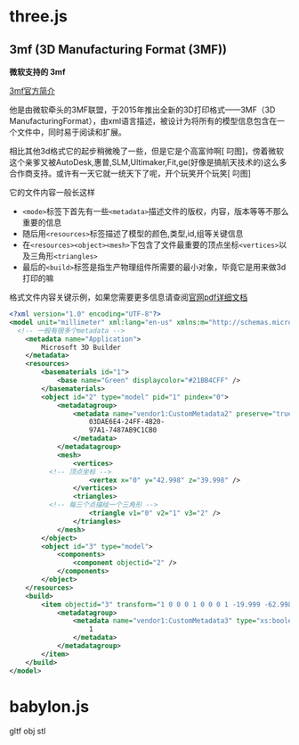 # three.js

## 3mf (3D Manufacturing Format (3MF))

**微软支持的 3mf**

[3mf官方简介](https://3mf.io/specification/)

他是由微软牵头的3MF联盟，于2015年推出全新的3D打印格式——3MF（3D ManufacturingFormat），由xml语言描述，被设计为将所有的模型信息包含在一个文件中，同时易于阅读和扩展。

相比其他3d格式它的起步稍微晚了一些，但是它是个高富帅啊[ 叼图]，傍着微软这个亲爹又被AutoDesk,惠普,SLM,Ultimaker,Fit,ge(好像是搞航天技术的)这么多合作商支持。或许有一天它就一统天下了呢，开个玩笑开个玩笑[ 叼图]

它的文件内容一般长这样

-  `<mode>`标签下首先有一些`<metadata>`描述文件的版权，内容，版本等等不那么重要的信息
- 随后用`<resources>`标签描述了模型的颜色,类型,id,组等关键信息
- 在`<resources><object><mesh>`下包含了文件最重要的顶点坐标`<vertices>`以及三角形`<triangles>`
- 最后的`<build>`标签是指生产物理组件所需要的最小对象，毕竟它是用来做3d打印的嘛

格式文件内容关键示例，如果您需要更多信息请查阅[官网pdf详细文档](https://github.com/3MFConsortium/spec_core/releases/download/1.2.3/3MF_Core_Specification_v1_2_3.pdf)
```xml
<?xml version="1.0" encoding="UTF-8"?>
<model unit="millimeter" xml:lang="en-us" xmlns:m="http://schemas.microsoft.com/3dmanufacturing/material/2015/02" xmlns="http://schemas.microsoft.com/3dmanufacturing/core/2015/02" xmlns:vendor1="http://www.vendorwwebsite.com/3mf/vendor13mfextension/2017/01">
  <!-- 一般有很多个metadata -->
	<metadata name="Application">
		Microsoft 3D Builder
	</metadata>
	<resources>
		<basematerials id="1">
			<base name="Green" displaycolor="#21BB4CFF" />
		</basematerials>
		<object id="2" type="model" pid="1" pindex="0">
			<metadatagroup>
				<metadata name="vendor1:CustomMetadata2" preserve="true" type="xs:string">
					03DAE6E4-24FF-4B20-
					97A1-7487AB9C1CB0
				</metadata>
			</metadatagroup>
			<mesh>
				<vertices>
          <!-- 顶点坐标 -->
					<vertex x="0" y="42.998" z="39.998" />
				</vertices>
				<triangles>
          <!-- 每三个点描绘一个三角形 -->
					<triangle v1="0" v2="1" v3="2" />
				</triangles>
			</mesh>
		</object>
		<object id="3" type="model">
			<components>
				<component objectid="2" />
			</components>
		</object>
	</resources>
	<build>
		<item objectid="3" transform="1 0 0 0 1 0 0 0 1 -19.999 -62.998 0">
			<metadatagroup>
				<metadata name="vendor1:CustomMetadata3" type="xs:boolean">
					1
				</metadata>
			</metadatagroup>
		</item>
	</build>
</model>
```

# babylon.js

gltf obj stl
